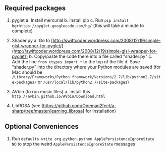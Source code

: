 Required packages
-----------------

1. pyglet
    a. Install mercurial
    b. Install pip
    c. Run ```pip install hg+https://pyglet.googlecode.com/hg/``` (this will take a minute to complete)

2. Shader.py
    a. Go to [http://swiftcoder.wordpress.com/2008/12/19/simple-glsl-wrapper-for-pyglet/](http://swiftcoder.wordpress.com/2008/12/19/simple-glsl-wrapper-for-pyglet/)
    b. Copy/paste the code there into a file called "shader.py"
    c. Add the line ```from ctypes import *``` to the top of the file
    d. Save "shader.py" into the directory where your Python modules are saved (for Mac should be ```/Library/Frameworks/Python.framework/Versions/2.7/lib/python2.7/site-packages/``` or ```/usr/local/lib/python2.7/site-packages```)

3. AVbin (to run music files)
    a. install this ```http://avbin.github.io/AVbin/Download.html```

4. LibROSA (see [https://github.com/Oneman2feet/a-sharp/tree/master/learning_librosa] for installation)

Optional Conveniences
---------------------

1. Run ```defaults write org.python.python ApplePersistenceIgnoreState NO``` to stop the weird ```ApplePersistenceIgnoreState``` messages

